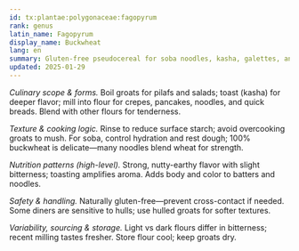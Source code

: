 ```yaml
---
id: tx:plantae:polygonaceae:fagopyrum
rank: genus
latin_name: Fagopyrum
display_name: Buckwheat
lang: en
summary: Gluten-free pseudocereal for soba noodles, kasha, galettes, and pancakes; sold as raw or toasted groats and as flours with a distinctive nutty, earthy aroma.
updated: 2025-01-29
---
```


_Culinary scope & forms._ Boil groats for pilafs and salads; toast (kasha) for deeper flavor; mill into flour for crepes, pancakes, noodles, and quick breads. Blend with other flours for tenderness.

_Texture & cooking logic._ Rinse to reduce surface starch; avoid overcooking groats to mush. For soba, control hydration and rest dough; 100% buckwheat is delicate—many noodles blend wheat for strength.

_Nutrition patterns (high-level)._ Strong, nutty-earthy flavor with slight bitterness; toasting amplifies aroma. Adds body and color to batters and noodles.

_Safety & handling._ Naturally gluten-free—prevent cross-contact if needed. Some diners are sensitive to hulls; use hulled groats for softer textures.

_Variability, sourcing & storage._ Light vs dark flours differ in bitterness; recent milling tastes fresher. Store flour cool; keep groats dry.
